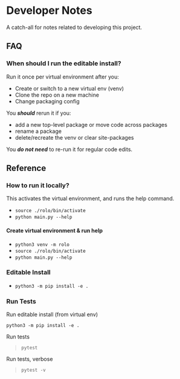# Developer Notes

A catch-all for notes related to developing this project.

## FAQ

### When should I run the editable install?

Run it once per virtual environment after you:

- Create or switch to a new virtual env (venv)
- Clone the repo on a new machine
- Change packaging config

You ***should*** rerun it if you:

- add a new top-level package or move code across 
packages
- rename a package
- delete/recreate the venv or clear site-packages

You ***do not need*** to re-run it for regular 
code edits.

## Reference

### How to run it locally?

This activates the virtual environment, and runs the help 
command.

- `source ./rolo/bin/activate`
- `python main.py --help`

#### Create virtual environment & run help

- `python3 venv -m rolo`
- `source ./rolo/bin/activate`
- `python main.py --help`

### Editable Install

- `python3 -m pip install -e .`

### Run Tests

Run editable install (from virtual env)

`python3 -m pip install -e .`

Run tests

> `pytest`

Run tests, verbose

> `pytest -v`